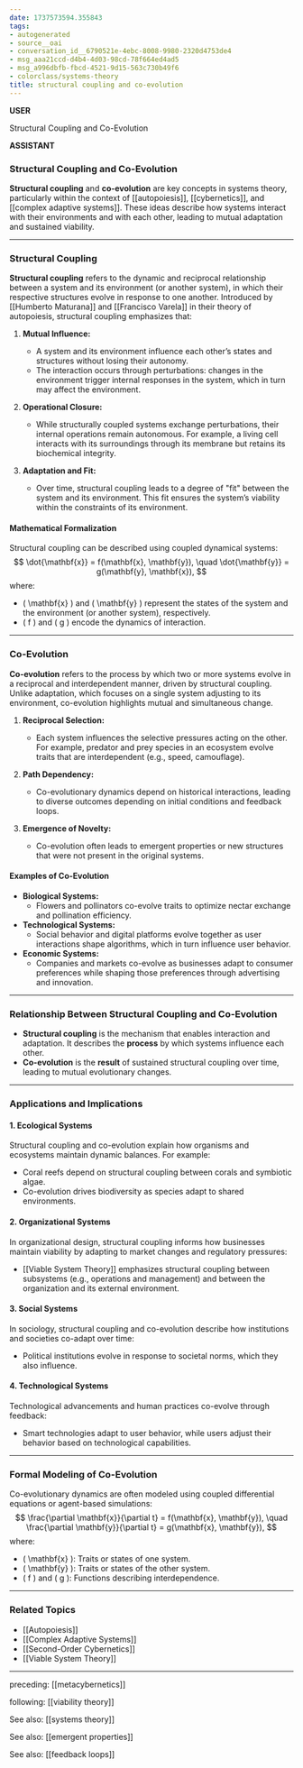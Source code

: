 ```yaml
---
date: 1737573594.355843
tags:
- autogenerated
- source__oai
- conversation_id__6790521e-4ebc-8008-9980-2320d4753de4
- msg_aaa21ccd-d4b4-4d03-98cd-78f664ed4ad5
- msg_a996dbfb-fbcd-4521-9d15-563c730b49f6
- colorclass/systems-theory
title: structural coupling and co-evolution
---
```


**USER**

Structural Coupling and Co-Evolution


**ASSISTANT**

### Structural Coupling and Co-Evolution

**Structural coupling** and **co-evolution** are key concepts in systems theory, particularly within the context of [[autopoiesis]], [[cybernetics]], and [[complex adaptive systems]]. These ideas describe how systems interact with their environments and with each other, leading to mutual adaptation and sustained viability.

---

### Structural Coupling

**Structural coupling** refers to the dynamic and reciprocal relationship between a system and its environment (or another system), in which their respective structures evolve in response to one another. Introduced by [[Humberto Maturana]] and [[Francisco Varela]] in their theory of autopoiesis, structural coupling emphasizes that:

1. **Mutual Influence:**  
   - A system and its environment influence each other’s states and structures without losing their autonomy.
   - The interaction occurs through perturbations: changes in the environment trigger internal responses in the system, which in turn may affect the environment.

2. **Operational Closure:**  
   - While structurally coupled systems exchange perturbations, their internal operations remain autonomous. For example, a living cell interacts with its surroundings through its membrane but retains its biochemical integrity.

3. **Adaptation and Fit:**  
   - Over time, structural coupling leads to a degree of "fit" between the system and its environment. This fit ensures the system’s viability within the constraints of its environment.

#### Mathematical Formalization
Structural coupling can be described using coupled dynamical systems:
$$
\dot{\mathbf{x}} = f(\mathbf{x}, \mathbf{y}), \quad \dot{\mathbf{y}} = g(\mathbf{y}, \mathbf{x}),
$$
where:
- \( \mathbf{x} \) and \( \mathbf{y} \) represent the states of the system and the environment (or another system), respectively.
- \( f \) and \( g \) encode the dynamics of interaction.

---

### Co-Evolution

**Co-evolution** refers to the process by which two or more systems evolve in a reciprocal and interdependent manner, driven by structural coupling. Unlike adaptation, which focuses on a single system adjusting to its environment, co-evolution highlights mutual and simultaneous change.

1. **Reciprocal Selection:**  
   - Each system influences the selective pressures acting on the other. For example, predator and prey species in an ecosystem evolve traits that are interdependent (e.g., speed, camouflage).

2. **Path Dependency:**  
   - Co-evolutionary dynamics depend on historical interactions, leading to diverse outcomes depending on initial conditions and feedback loops.

3. **Emergence of Novelty:**  
   - Co-evolution often leads to emergent properties or new structures that were not present in the original systems.

#### Examples of Co-Evolution
- **Biological Systems:**  
  - Flowers and pollinators co-evolve traits to optimize nectar exchange and pollination efficiency.
- **Technological Systems:**  
  - Social behavior and digital platforms evolve together as user interactions shape algorithms, which in turn influence user behavior.
- **Economic Systems:**  
  - Companies and markets co-evolve as businesses adapt to consumer preferences while shaping those preferences through advertising and innovation.

---

### Relationship Between Structural Coupling and Co-Evolution

- **Structural coupling** is the mechanism that enables interaction and adaptation. It describes the **process** by which systems influence each other.
- **Co-evolution** is the **result** of sustained structural coupling over time, leading to mutual evolutionary changes.

---

### Applications and Implications

#### 1. **Ecological Systems**
Structural coupling and co-evolution explain how organisms and ecosystems maintain dynamic balances. For example:
- Coral reefs depend on structural coupling between corals and symbiotic algae.
- Co-evolution drives biodiversity as species adapt to shared environments.

#### 2. **Organizational Systems**
In organizational design, structural coupling informs how businesses maintain viability by adapting to market changes and regulatory pressures:
- [[Viable System Theory]] emphasizes structural coupling between subsystems (e.g., operations and management) and between the organization and its external environment.

#### 3. **Social Systems**
In sociology, structural coupling and co-evolution describe how institutions and societies co-adapt over time:
- Political institutions evolve in response to societal norms, which they also influence.

#### 4. **Technological Systems**
Technological advancements and human practices co-evolve through feedback:
- Smart technologies adapt to user behavior, while users adjust their behavior based on technological capabilities.

---

### Formal Modeling of Co-Evolution

Co-evolutionary dynamics are often modeled using coupled differential equations or agent-based simulations:
$$
\frac{\partial \mathbf{x}}{\partial t} = f(\mathbf{x}, \mathbf{y}), \quad \frac{\partial \mathbf{y}}{\partial t} = g(\mathbf{x}, \mathbf{y}),
$$
where:
- \( \mathbf{x} \): Traits or states of one system.
- \( \mathbf{y} \): Traits or states of the other system.
- \( f \) and \( g \): Functions describing interdependence.

---

### Related Topics
- [[Autopoiesis]]
- [[Complex Adaptive Systems]]
- [[Second-Order Cybernetics]]
- [[Viable System Theory]]


---

preceding: [[metacybernetics]]  


following: [[viability theory]]

See also: [[systems theory]]


See also: [[emergent properties]]


See also: [[feedback loops]]
